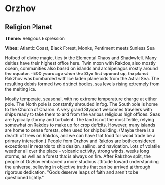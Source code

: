 # Orzhov

## Religion Planet

**Theme:** Religious Expression

**Vibes:** Atlantic Coast, Black Forest, Monks, Pentiment meets Sunless Sea

Hotbed of divine magic, ties to the Elemental Chaos and Shadowfell. Many deities have their highest office here. Twin moon with Rakdos, also mostly ocean, communities also based on islands and archipelagos mostly around the equator. ~500 years ago when the Styx first opened up, the planet Rakzhov was bombarded with Ice laden planetoids from the Astral Sea. The resulting debris formed two distinct bodies, sea levels rising extremely from the melting ice.

Mostly temperate, seasonal, with no extreme temperature change at either pole. The North pole is constantly shrouded in fog. The South pole is home to the Church of Charon. A very grand Styxport welcomes travelers with ships ready to take them to and from the various religious high offices. Seas are typically stormy and turbulent. The land is not the most fertile, relying somewhat on Rakdos to make up for crop deficits. However, many islands are home to dense forests, often used for ship building. (Maybe there is a dearth of trees on Rakdos, and we can have that food for wood trade be a primary interaction.) People from Orzhov and Rakdos are both considered exceptional in regards to ship design, sailing, and navigation. Lots of volatile weather all over the place - volcanic activity, strong winds, weeks long storms, as well as a forest that is always on fire. After Rakzhov split, the people of Orzhov embraced a more studious attitude toward understanding the universe, believing in objective truths that can be arrived at through rigorous dedication. "Gods deserve leaps of faith and aren't to be questioned lightly."